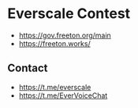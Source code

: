 # Everscale Contest

* https://gov.freeton.org/main
* https://freeton.works/

## Contact

* https://t.me/everscale
* https://t.me/EverVoiceChat
